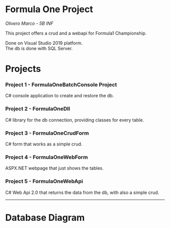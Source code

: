# Formula One Project

_Olivero Marco - 5B INF_

This project offers a crud and a webapi for Formula1 Championship.<br>

Done on Visual Studio 2019 platform.<br>
The db is done with SQL Server.<br>

# Projects

### Project 1 - FormulaOneBatchConsole Project

C# console application to create and restore the db.

### Project 2 - FormulaOneDll

C# library for the db connection, providing classes for every table.

### Project 3 - FormulaOneCrudForm

C# form that works as a simple crud.


### Project 4 - FormulaOneWebForm

ASPX.NET webpage that just shows the tables.

### Project 5 - FormulaOneWebApi

C# Web Api 2.0 that returns the data from the db, with also a simple crud.

---
# Database Diagram

